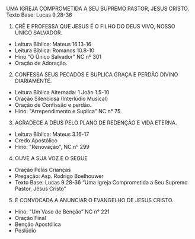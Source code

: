 UMA IGREJA COMPROMETIDA A SEU SUPREMO PASTOR, JESUS CRISTO.
Texto Base: Lucas 9.28-36

1. CRÊ E PROFESSA QUE JESUS É O FILHO DO DEUS VIVO, NOSSO ÚNICO SALVADOR.
- Leitura Bíblica: Mateus 16.13-16
- Leitura Bíblica: Romanos 10.8-10
- Hino “O Único Salvador” NC nº 301
- Oração de Adoração.

2. CONFESSA SEUS PECADOS E SUPLICA GRAÇA E PERDÃO DIVINO DIARIAMENTE.
- Leitura Bíblica Alternada: 1 João 1.5-10
- Oração Silenciosa (Interlúdio Musical)
- Oração de Confissão e perdão.
- Hino: "Arrependimento e Suplica” NC n° 75

3. AGRADECE A DEUS PELO PLANO DE REDENÇÃO E VIDA ETERNA.
- Leitura Bíblica: Mateus 3.16-17
- Credo Apostólico
- Hino: "Renovação", NC n° 299

4. OUVE A SUA VOZ E O SEGUE
- Oração Pelas Crianças
- Pregação: Asp. Rodrigo Boelhouwer
- Texto Base: Lucas 9.28-36 “Uma Igreja Comprometida a Seu Supremo Pastor, Jesus Cristo”

5. É CONVOCADA A ANUNCIAR O EVANGELHO DE JESUS CRISTO.
- Hino: "Um Vaso de Benção” NC n° 221
- Oração Final
- Benção Apostólica
- Poslúdio